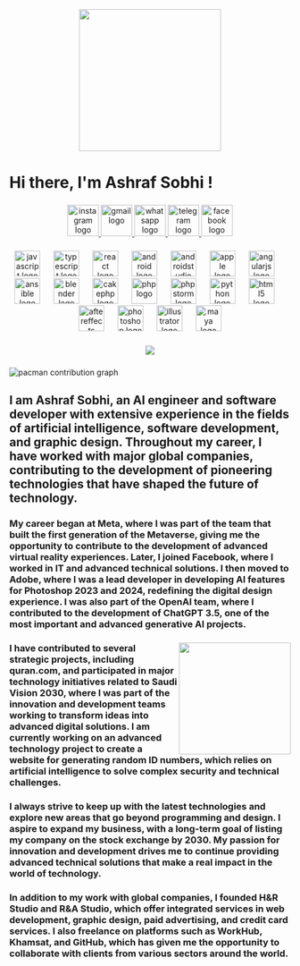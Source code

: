 <div align="center">
  <img height="254" src="https://i.postimg.cc/mrWsj7Cd/banner-github.jpg"  />
</div>

###

<h1 align="left">Hi there, I'm Ashraf Sobhi !</h1>

###

<div align="center">
  <a href="https://www.instagram.com/ashraf_dess" target="_blank">
    <img src="https://img.shields.io/static/v1?message=Instagram&logo=instagram&label=&color=E4405F&logoColor=white&labelColor=&style=flat" height="56" alt="instagram logo"  />
  </a>
  <a href="mailto:ashraf@onionmail.com" target="_blank">
    <img src="https://img.shields.io/static/v1?message=Gmail&logo=gmail&label=&color=D14836&logoColor=white&labelColor=&style=flat" height="56" alt="gmail logo"  />
  </a>
  <a href="https://wa.me/201090183430" target="_blank">
    <img src="https://img.shields.io/static/v1?message=Whatsapp&logo=whatsapp&label=&color=25D366&logoColor=white&labelColor=&style=flat" height="56" alt="whatsapp logo"  />
  </a>
  <a href="https://t.me/ashraf_sobhi81" target="_blank">
    <img src="https://img.shields.io/static/v1?message=Telegram&logo=telegram&label=&color=2CA5E0&logoColor=white&labelColor=&style=flat" height="56" alt="telegram logo"  />
  </a>
  <a href="https://www.facebook.com/ashrafsobhi81" target="_blank">
    <img src="https://img.shields.io/static/v1?message=Facebook&logo=facebook&label=&color=1877F2&logoColor=white&labelColor=&style=flat" height="56" alt="facebook logo"  />
  </a>
</div>

###

<div align="center">
  <img src="https://cdn.jsdelivr.net/gh/devicons/devicon/icons/javascript/javascript-original.svg" height="46" alt="javascript logo"  />
  <img width="16" />
  <img src="https://cdn.jsdelivr.net/gh/devicons/devicon/icons/typescript/typescript-original.svg" height="46" alt="typescript logo"  />
  <img width="16" />
  <img src="https://cdn.jsdelivr.net/gh/devicons/devicon/icons/react/react-original.svg" height="46" alt="react logo"  />
  <img width="16" />
  <img src="https://cdn.jsdelivr.net/gh/devicons/devicon/icons/android/android-original.svg" height="46" alt="android logo"  />
  <img width="16" />
  <img src="https://cdn.jsdelivr.net/gh/devicons/devicon/icons/androidstudio/androidstudio-original.svg" height="46" alt="androidstudio logo"  />
  <img width="16" />
  <img src="https://cdn.jsdelivr.net/gh/devicons/devicon/icons/apple/apple-original.svg" height="46" alt="apple logo"  />
  <img width="16" />
  <img src="https://cdn.jsdelivr.net/gh/devicons/devicon/icons/angularjs/angularjs-original.svg" height="46" alt="angularjs logo"  />
  <img width="16" />
  <img src="https://cdn.jsdelivr.net/gh/devicons/devicon/icons/ansible/ansible-original.svg" height="46" alt="ansible logo"  />
  <img width="16" />
  <img src="https://cdn.jsdelivr.net/gh/devicons/devicon/icons/blender/blender-original.svg" height="46" alt="blender logo"  />
  <img width="16" />
  <img src="https://cdn.jsdelivr.net/gh/devicons/devicon/icons/cakephp/cakephp-original.svg" height="46" alt="cakephp logo"  />
  <img width="16" />
  <img src="https://cdn.jsdelivr.net/gh/devicons/devicon/icons/php/php-original.svg" height="46" alt="php logo"  />
  <img width="16" />
  <img src="https://cdn.jsdelivr.net/gh/devicons/devicon/icons/phpstorm/phpstorm-original.svg" height="46" alt="phpstorm logo"  />
  <img width="16" />
  <img src="https://cdn.jsdelivr.net/gh/devicons/devicon/icons/python/python-original.svg" height="46" alt="python logo"  />
  <img width="16" />
  <img src="https://cdn.jsdelivr.net/gh/devicons/devicon/icons/html5/html5-original.svg" height="46" alt="html5 logo"  />
  <img width="16" />
  <img src="https://cdn.jsdelivr.net/gh/devicons/devicon/icons/aftereffects/aftereffects-original.svg" height="46" alt="aftereffects logo"  />
  <img width="16" />
  <img src="https://cdn.jsdelivr.net/gh/devicons/devicon/icons/photoshop/photoshop-plain.svg" height="46" alt="photoshop logo"  />
  <img width="16" />
  <img src="https://cdn.jsdelivr.net/gh/devicons/devicon/icons/illustrator/illustrator-plain.svg" height="46" alt="illustrator logo"  />
  <img width="16" />
  <img src="https://cdn.jsdelivr.net/gh/devicons/devicon/icons/maya/maya-original.svg" height="46" alt="maya logo"  />
</div>

###

<div align="center">
  <img src="https://profile-counter.glitch.me/ashrafsobhi/count.svg?"  />
</div>

###

<picture>
  <source media="(prefers-color-scheme: dark)" srcset="https://raw.githubusercontent.com/ashrafsobhi/ashrafsobhi/output/pacman-contribution-graph-dark.svg">
  <source media="(prefers-color-scheme: light)" srcset="https://raw.githubusercontent.com/ashrafsobhi/ashrafsobhi/output/pacman-contribution-graph.svg">
  <img alt="pacman contribution graph" src="https://raw.githubusercontent.com/ashrafsobhi/ashrafsobhi/output/pacman-contribution-graph.svg">
</picture>

###

<h2 align="left">I am Ashraf Sobhi, an AI engineer and software developer with extensive experience in the fields of artificial intelligence, software development, and graphic design. Throughout my career, I have worked with major global companies, contributing to the development of pioneering technologies that have shaped the future of technology.</h2>

###

<h3 align="left">My career began at Meta, where I was part of the team that built the first generation of the Metaverse, giving me the opportunity to contribute to the development of advanced virtual reality experiences. Later, I joined Facebook, where I worked in IT and advanced technical solutions. I then moved to Adobe, where I was a lead developer in developing AI features for Photoshop 2023 and 2024, redefining the digital design experience. I was also part of the OpenAI team, where I contributed to the development of ChatGPT 3.5, one of the most important and advanced generative AI projects.</h3>

###

<img align="right" height="200" src="https://media.giphy.com/media/13HBDT4QSTpveU/giphy.gif?cid=790b76118to60a2a8zbff9xmj06raqrk4a4iqxwhgj807nso&ep=v1_gifs_search&rid=giphy.gif&ct=g"  />

###

<h3 align="left">I have contributed to several strategic projects, including quran.com, and participated in major technology initiatives related to Saudi Vision 2030, where I was part of the innovation and development teams working to transform ideas into advanced digital solutions. I am currently working on an advanced technology project to create a website for generating random ID numbers, which relies on artificial intelligence to solve complex security and technical challenges.</h3>

###

<h3 align="left">I always strive to keep up with the latest technologies and explore new areas that go beyond programming and design. I aspire to expand my business, with a long-term goal of listing my company on the stock exchange by 2030. My passion for innovation and development drives me to continue providing advanced technical solutions that make a real impact in the world of technology.</h3>

###

<h3 align="left">In addition to my work with global companies, I founded H&R Studio and R&A Studio, which offer integrated services in web development, graphic design, paid advertising, and credit card services. I also freelance on platforms such as WorkHub, Khamsat, and GitHub, which has given me the opportunity to collaborate with clients from various sectors around the world.</h3>

###
